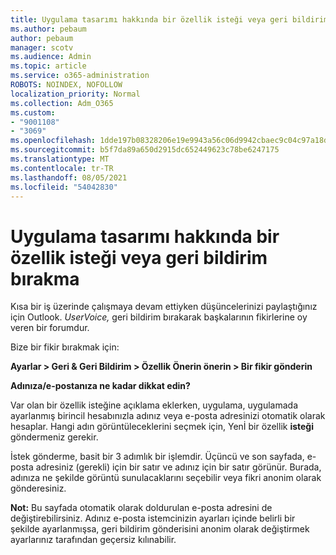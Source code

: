 ```yaml
---
title: Uygulama tasarımı hakkında bir özellik isteği veya geri bildirim bırakma
ms.author: pebaum
author: pebaum
manager: scotv
ms.audience: Admin
ms.topic: article
ms.service: o365-administration
ROBOTS: NOINDEX, NOFOLLOW
localization_priority: Normal
ms.collection: Adm_O365
ms.custom:
- "9001108"
- "3069"
ms.openlocfilehash: 1dde197b08328206e19e9943a56c06d9942cbaec9c04c97a18dcc821c822ff16
ms.sourcegitcommit: b5f7da89a650d2915dc652449623c78be6247175
ms.translationtype: MT
ms.contentlocale: tr-TR
ms.lasthandoff: 08/05/2021
ms.locfileid: "54042830"
---
```

# <a name="leave-a-feature-request-or-feedback-on-app-design"></a>Uygulama tasarımı hakkında bir özellik isteği veya geri bildirim bırakma

Kısa bir iş üzerinde çalışmaya devam ettiyken düşüncelerinizi paylaştığınız için Outlook. *UserVoice,* geri bildirim bırakarak başkalarının fikirlerine oy veren bir forumdur.  

Bize bir fikir bırakmak için: 

**Ayarlar > Geri & Geri Bildirim > Özellik Önerin önerin > Bir fikir gönderin** 

**Adınıza/e-postanıza ne kadar dikkat edin?**

Var olan bir özellik isteğine açıklama eklerken, uygulama, uygulamada ayarlanmış birincil hesabınızla adınız veya e-posta adresinizi otomatik olarak hesaplar. Hangi adın görüntüleceklerini seçmek için, Yenİ bir özellik **isteği** göndermeniz gerekir. 

İstek gönderme, basit bir 3 adımlık bir işlemdir. Üçüncü ve son sayfada, e-posta adresiniz (gerekli) için bir satır ve adınız için bir satır görünür. Burada, adınıza ne şekilde görüntü sunulacaklarını seçebilir veya fikri anonim olarak gönderesiniz. 

**Not:** Bu sayfada otomatik olarak doldurulan e-posta adresini de değiştirebilirsiniz. Adınız e-posta istemcinizin ayarları içinde belirli bir şekilde ayarlanmışsa, geri bildirim gönderisini anonim olarak değiştirmek ayarlarınız tarafından geçersiz kılınabilir. 
